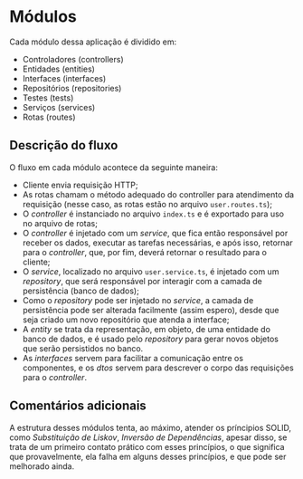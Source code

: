 # Módulos

Cada módulo dessa aplicação é dividido em:

- Controladores (controllers)
- Entidades (entities)
- Interfaces (interfaces)
- Repositórios (repositories)
- Testes (tests)
- Serviços (services)
- Rotas (routes)

## Descrição do fluxo

O fluxo em cada módulo acontece da seguinte maneira:

- Cliente envia requisição HTTP;
- As rotas chamam o método adequado do controller para atendimento da requisição (nesse caso, as rotas estão no arquivo `user.routes.ts`);
- O *controller* é instanciado no arquivo `index.ts` e é exportado para uso no arquivo de rotas;
- O *controller* é injetado com um *service*, que fica então responsável por receber os dados, executar as tarefas necessárias, e após isso, retornar para o *controller*, que, por fim, deverá retornar o resultado para o cliente;
- O *service*, localizado no arquivo `user.service.ts`, é injetado com um *repository*, que será responsável por interagir com a camada de persistência (banco de dados);
- Como o *repository* pode ser injetado no *service*, a camada de persistência pode ser alterada facilmente (assim espero), desde que seja criado um novo repositório que atenda a interface;
- A *entity* se trata da representação, em objeto, de uma entidade do banco de dados, e é usado pelo *repository* para gerar novos objetos que serão persistidos no banco.
- As *interfaces* servem para facilitar a comunicação entre os componentes, e os *dtos* servem para descrever o corpo das requisições para o *controller*.

## Comentários adicionais

A estrutura desses módulos tenta, ao máximo, atender os príncipios SOLID, como *Substituição de Liskov*, *Inversão de Dependências*, apesar disso, se trata de um primeiro contato prático com esses princípios, o que significa que provavelmente, ela falha em alguns desses princípios, e que pode ser melhorado ainda.
